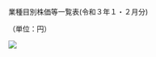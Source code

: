 業種目別株価等一覧表(令和３年１・２月分)

（単位：円）

![](https://www.nta.go.jp/tmp/0f11ce8c-6cc3-4027-94a0-478893054af9/images/65fc95dc69dc6a9840f0304f7b3bc2f96e335e3b8771846867007efe52468916.jpg)